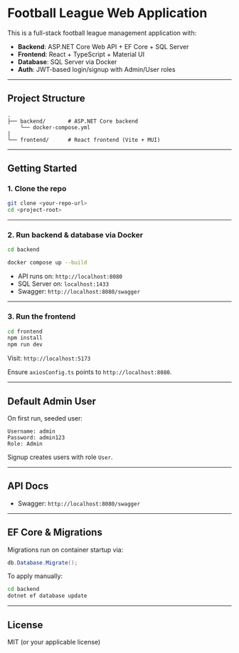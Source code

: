 # Football League Web Application

This is a full-stack football league management application with:

- **Backend**: ASP.NET Core Web API + EF Core + SQL Server
- **Frontend**: React + TypeScript + Material UI
- **Database**: SQL Server via Docker
- **Auth**: JWT-based login/signup with Admin/User roles

---

## Project Structure

```
.
├── backend/       # ASP.NET Core backend
    └── docker-compose.yml
|
└── frontend/      # React frontend (Vite + MUI)
```

---

## Getting Started

### 1. Clone the repo

```bash
git clone <your-repo-url>
cd <project-root>
```

---

### 2. Run backend & database via Docker

```bash
cd backend

docker compose up --build
```

- API runs on: `http://localhost:8080`
- SQL Server on: `localhost:1433`
- Swagger: `http://localhost:8080/swagger`

---

### 3. Run the frontend

```bash
cd frontend
npm install
npm run dev
```

Visit: `http://localhost:5173`

Ensure `axiosConfig.ts` points to `http://localhost:8080`.

---

## Default Admin User

On first run, seeded user:

```
Username: admin
Password: admin123
Role: Admin
```

Signup creates users with role `User`.

---

## API Docs

- Swagger: `http://localhost:8080/swagger`

---

## EF Core & Migrations

Migrations run on container startup via:

```csharp
db.Database.Migrate();
```

To apply manually:

```bash
cd backend
dotnet ef database update
```

---

## License

MIT (or your applicable license)